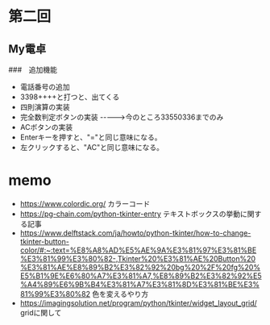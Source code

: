  # 第二回
 ## My電卓
 ###　追加機能
 - 電話番号の追加
 - 3398++++と打つと、出てくる
 - 四則演算の実装
 - 完全数判定ボタンの実装 ----->今のところ33550336までのみ
 - ACボタンの実装
 - Enterキーを押すと、"="と同じ意味になる。
 - 左クリックすると、"AC"と同じ意味になる。
 # memo 
 - https://www.colordic.org/ カラーコード
 - https://pg-chain.com/python-tkinter-entry テキストボックスの挙動に関する記事
 - https://www.delftstack.com/ja/howto/python-tkinter/how-to-change-tkinter-button-color/#:~:text=%E8%A8%AD%E5%AE%9A%E3%81%97%E3%81%BE%E3%81%99%E3%80%82-,Tkinter%20%E3%81%AE%20Button%20%E3%81%AE%E8%89%B2%E3%82%92%20bg%20%2F%20fg%20%E5%B1%9E%E6%80%A7%E3%81%A7,%E8%89%B2%E3%82%92%E5%A4%89%E6%9B%B4%E3%81%A7%E3%81%8D%E3%81%BE%E3%81%99%E3%80%82 色を変えるやり方
 - https://imagingsolution.net/program/python/tkinter/widget_layout_grid/ gridに関して
 